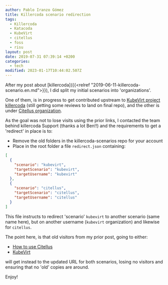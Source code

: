 ```yaml
---
author: Pablo Iranzo Gómez
title: Killercoda scenario redirection
tags:
  - Killercoda
  - Katacoda
  - KubeVirt
  - citellus
  - foss
  - risu
layout: post
date: 2019-07-31 07:39:14 +0200
categories:
  - tech
modified: 2023-01-17T10:44:02.507Z
---
```


After my post about [killercoda]({{<relref "2019-06-11-killercoda-scenario.en.md">}}), I did split my initial scenarios into 'organizations'.

One of them, is in progress to get contributed upstream to [KubeVirt project killercoda](https://killercoda.com/kubevirt) (still getting some reviews to land on final repo), and the other is under [Citellus organization](https://killercoda.com/citellus).

As the goal was not to lose visits using the prior links, I contacted the team behind killercoda Support (thanks a lot Ben!!) and the requirements to get a 'redirect' in place is to:

- Remove the old folders in the killercoda-scenarios repo for your account
- Place in the root folder a file `redirect.json` containing:

```json
[
  {
    "scenario": "kubevirt",
    "targetScenario": "kubevirt",
    "targetUsername": "kubevirt"
  },
  {
    "scenario": "citellus",
    "targetScenario": "citellus",
    "targetUsername": "citellus"
  }
]
```

This file instructs to redirect 'scenario' `kubevirt` to another scenario (same name here), but on another username (`kubevirt` organization) and likewise for `citellus`.

The point here, is that old visitors from my prior post, going to either:

- [How to use Citellus](https://killercoda.com/iranzo/citellus)
- [KubeVirt](https://killercoda.com/iranzo/kubevirt)

will get instead to the updated URL for both scenarios, losing no visitors and ensuring that no 'old' copies are around.

Enjoy!
